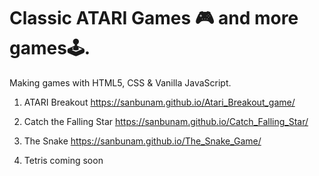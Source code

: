 # Classic ATARI Games 🎮 and more games🕹️.

Making games with HTML5, CSS & Vanilla JavaScript.

1. ATARI Breakout
https://sanbunam.github.io/Atari_Breakout_game/

2. Catch the Falling Star
https://sanbunam.github.io/Catch_Falling_Star/

3. The Snake
https://sanbunam.github.io/The_Snake_Game/

4. Tetris coming soon
